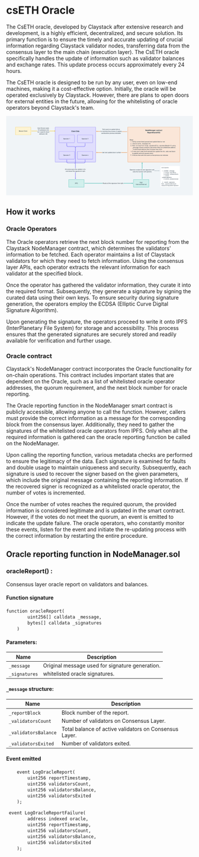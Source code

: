 # csETH Oracle

The CsETH oracle, developed by Claystack after extensive research and development, is a highly efficient, decentralized, and secure solution. Its primary function is to ensure the timely and accurate updating of crucial information regarding Claystack validator nodes, transferring data from the consensus layer to the main chain (execution layer). The CsETH oracle specifically handles the update of information such as validator balances and exchange rates. This update process occurs approximately every 24 hours.

The CsETH oracle is designed to be run by any user, even on low-end machines, making it a cost-effective option. Initially, the oracle will be operated exclusively by Claystack. However, there are plans to open doors for external entities in the future, allowing for the whitelisting of oracle operators beyond Claystack's team.

![oracle](../images/oracle.png)

## How it works

### Oracle Operators
The Oracle operators retrieve the next block number for reporting from the Claystack NodeManager contract, which determines the validators' information to be fetched. Each operator maintains a list of Claystack validators for which they need to fetch information. Using the consensus layer APIs, each operator extracts the relevant information for each validator at the specified block.

Once the operator has gathered the validator information, they curate it into the required format. Subsequently, they generate a signature by signing the curated data using their own keys. To ensure security during signature generation, the operators employ the ECDSA (Elliptic Curve Digital Signature Algorithm).

Upon generating the signature, the operators proceed to write it onto IPFS (InterPlanetary File System) for storage and accessibility. This process ensures that the generated signatures are securely stored and readily available for verification and further usage.

### Oracle contract 
Claystack's NodeManager contract incorporates the Oracle functionality for on-chain operations. This contract includes important states that are dependent on the Oracle, such as a list of whitelisted oracle operator addresses, the quorum requirement, and the next block number for oracle reporting.

The Oracle reporting function in the NodeManager smart contract is publicly accessible, allowing anyone to call the function. However, callers must provide the correct information as a message for the corresponding block from the consensus layer. Additionally, they need to gather the signatures of the whitelisted oracle operators from IPFS. Only when all the required information is gathered can the oracle reporting function be called on the NodeManager.

Upon calling the reporting function, various metadata checks are performed to ensure the legitimacy of the data. Each signature is examined for faults and double usage to maintain uniqueness and security. Subsequently, each signature is used to recover the signer based on the given parameters, which include the original message containing the reporting information. If the recovered signer is recognized as a whitelisted oracle operator, the number of votes is incremented.

Once the number of votes reaches the required quorum, the provided information is considered legitimate and is updated in the smart contract. However, if the votes do not meet the quorum, an event is emitted to indicate the update failure. The oracle operators, who constantly monitor these events, listen for the event and initiate the re-updating process with the correct information by restarting the entire procedure.

## Oracle reporting function in NodeManager.sol

### oracleReport() : 
Consensus layer oracle report on validators and balances.

#### Function signature
```sol
function oracleReport(
        uint256[] calldata _message,
        bytes[] calldata _signatures
    )
```

#### Parameters:

| Name      | Description                  |
| --------- | ---------------------------- |
| `_message` | Original message used for signature generation. |
| `_signatures` | whitelisted oracle signatures. |


#### `_message` structure:

| Name         |  Description                  |
| ------------ |  ---------------------------- |
| `_reportBlock` |  Block number of the report. |
| `_validatorsCount` | Number of validators on Consensus Layer. |
| `_validatorsBalance` | Total balance of active validators on Consensus Layer. |
| `_validatorsExited` | Number of validators exited. |


#### Event emitted
```sol
    event LogOracleReport(
        uint256 reportTimestamp,
        uint256 validatorsCount,
        uint256 validatorsBalance,
        uint256 validatorsExited
    );
```

```sol
 event LogOracleReportFailure(
        address indexed oracle,
        uint256 reportTimestamp,
        uint256 validatorsCount,
        uint256 validatorsBalance,
        uint256 validatorsExited
    );
```

